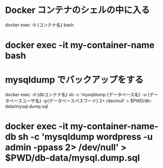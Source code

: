 # Docker コンテナのシェルの中に入る
docker exec -it {コンテナ名} bash
# docker exec -it my-container-name bash

# mysqldump でバックアップをする
docker exec -it {dbコンテナ名} sh -c 'mysqldump {データベース名} -u {データベースユーザ名} -p{データベースパスワード} 2> /dev/null' > $PWD/db-data/mysql.dump.sql
# docker exec -it my-container-name-db sh -c 'mysqldump wordpress -u admin -ppass 2> /dev/null' > $PWD/db-data/mysql.dump.sql